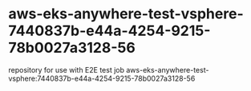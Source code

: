 # aws-eks-anywhere-test-vsphere-7440837b-e44a-4254-9215-78b0027a3128-56
repository for use with E2E test job aws-eks-anywhere-test-vsphere:7440837b-e44a-4254-9215-78b0027a3128-56
